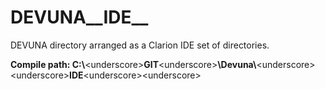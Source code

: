 # DEVUNA__IDE__
DEVUNA directory arranged as a Clarion IDE set of directories.

**Compile path: C:\\**&lt;underscore&gt;**GIT**&lt;underscore&gt;**\\Devuna\\**&lt;underscore&gt;&lt;underscore&gt;**IDE**&lt;underscore&gt;&lt;underscore&gt;
